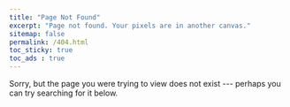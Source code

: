 ```yaml
---
title: "Page Not Found"
excerpt: "Page not found. Your pixels are in another canvas."
sitemap: false
permalink: /404.html
toc_sticky: true
toc_ads : true
---
```


Sorry, but the page you were trying to view does not exist --- perhaps you can try searching for it below.

<script>
  var GOOG_FIXURL_LANG = 'en';
  var GOOG_FIXURL_SITE = '{{ site.url }}'
</script>
<script src="https://linkhelp.clients.google.com/tbproxy/lh/wm/fixurl.js">
</script>
